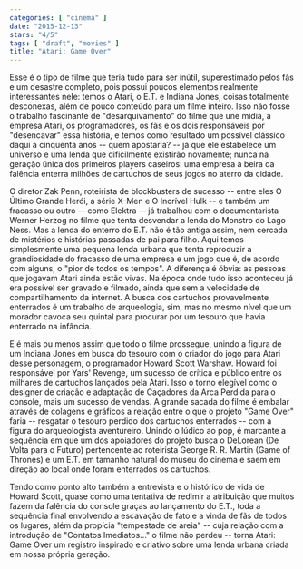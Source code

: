 ```yaml
---
categories: [ "cinema" ]
date: "2015-12-13"
stars: "4/5"
tags: [ "draft", "movies" ]
title: "Atari: Game Over"
---
```

Esse é o tipo de filme que teria tudo para ser inútil, superestimado
pelos fãs e um desastre completo, pois possui poucos elementos
realmente interessantes nele: temos o Atari, o E.T. e Indiana Jones,
coisas totalmente desconexas, além de pouco conteúdo para um filme
inteiro. Isso não fosse o trabalho fascinante de "desarquivamento"
do filme que une mídia, a empresa Atari, os programadores, os fãs e os
dois responsáveis por "desencavar" essa história, e temos como resultado
um possível clássico daqui a cinquenta anos -- quem apostaria? -- já
que ele estabelece um universo e uma lenda que dificilmente existirão
novamente; nunca na geração única dos primeiros players caseiros:
uma empresa à beira da falência enterra milhões de cartuchos de seus
jogos no aterro da cidade.

O diretor Zak Penn, roteirista de blockbusters de sucesso -- entre eles O
Último Grande Herói, a série X-Men e O Incrível Hulk -- e também um
fracasso ou outro -- como Elektra -- já trabalhou com o documentarista
Werner Herzog no filme que tenta desvendar a lenda do Monstro do Lago
Ness. Mas a lenda do enterro do E.T. não é tão antiga assim, nem
cercada de mistérios e histórias passadas de pai para filho. Aqui temos
simplesmente uma pequena lenda urbana que tenta reproduzir a grandiosidade
do fracasso de uma empresa e um jogo que é, de acordo com alguns, o "pior
de todos os tempos". A diferença é óbvia: as pessoas que jogavam Atari
ainda estão vivas. Na época onde tudo isso aconteceu já era possível
ser gravado e filmado, ainda que sem a velocidade de compartilhamento da
internet. A busca dos cartuchos provavelmente enterrados é um trabalho de
arqueologia, sim, mas no mesmo nível que um morador cavoca seu quintal
para procurar por um tesouro que havia enterrado na infância.

E é mais ou menos assim que todo o filme prossegue, unindo a figura de um
Indiana Jones em busca do tesouro com o criador do jogo para Atari desse
personagem, o programador Howard Scott Warshaw. Howard foi responsável
por Yars' Revenge, um sucesso de crítica e público entre os milhares
de cartuchos lançados pela Atari. Isso o torno elegível como o designer
de criação e adaptação de Caçadores da Arca Perdida para o console,
mais um sucesso de vendas. A grande sacada do filme é embalar através
de colagens e gráficos a relação entre o que o projeto "Game Over"
faria -- resgatar o tesouro perdido dos cartuchos enterrados -- com
a figura do arqueologista aventureiro. Unindo o lúdico ao pop, é
marcante a sequência em que um dos apoiadores do projeto busca o DeLorean
(De Volta para o Futuro) pertencente ao roteirista George R. R. Martin
(Game of Thrones) e um E.T. em tamanho natural do museu do cinema e saem
em direção ao local onde foram enterrados os cartuchos.

Tendo como ponto alto também a entrevista e o histórico de vida de
Howard Scott, quase como uma tentativa de redimir a atribuição que
muitos fazem da falência do console graças ao lançamento do E.T.,
toda a sequência final envolvendo a escavação de fato e a vinda de
fãs de todos os lugares, além da propícia "tempestade de areia" --
cuja relação com a introdução de "Contatos Imediatos..." o filme
não perdeu -- torna Atari: Game Over um registro inspirado e criativo
sobre uma lenda urbana criada em nossa própria geração.
